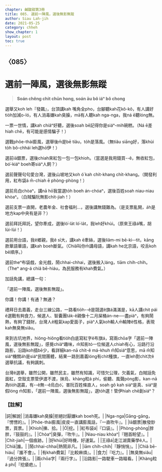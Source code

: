 ```yaml
---
chapter: 鹹酸甜第3冊
title: 085. 選前一陣風，選後無影無蹤
author: Siau Lah-jih
date: 2021-05-25
category: chheh
show_chapter: 1
layout: post
toc: true
---
```


## 〈085〉
# 選前一陣風，選後無影無蹤
> **Soán chêng chi̍t chūn hong, soán āu bô iáⁿ bô chong**
 
選舉又koh leh『發飆』，台頂講kah 嘴角全pho，台腳聽kah花kô-kô，有人講好tio̍h加減o-ló，有人消毒嫌kah臭臊，mā有人聽kah nga-nga，我ná ē聽lóng無。

一票一世情，講kah chiâⁿ好聽，選後soah bē記得你是siáⁿ-mih碗糕。（Ná ē差hiah chē，有可能是感情騙子！）

選戰phôe-thài膨風，選舉後m̄是bē tiâu，to̍h是落風。（無tiâu siāng好，落khùi to̍h bô-chhái leh選hō͘伊！）

選前iā銀票，選後chiah來紅包一包一包khioh。（當選是我用錢買--ê，無收紅包，bó͘-kiáⁿ boeh寄siáⁿ人飼？）

選前聲聲句句愛台灣，選後山坡地又koh ó͘ kah chi̍t-khang chi̍t-khang。（開發利用，紅布袋á m̄-chiah ē phòng-phòng！）

選前烏白chòaⁿ，講nā hō͘我當選to̍h boeh án-chóaⁿ，選後百姓soah niau-niau khòaⁿ。（白賊騙阮無影chi̍t-jiah！）

選前支票一直開，老農年金、社會福利…，選後講無錢難為。（是支票亂開，a̍h是地方kap中央有是非？）

選前拜託拜託，望你牽成，選後ló͘-la̍t ló͘-la̍t，我leh好khùi。（原來王祿á嘴，胡lùi-lùi！）

選前用台語，我ê鄉親，我ê sī大，講kah ē牽絲，選後liâm-mi bē-kì--tit，kāng款華語華語，講kah boeh斷氣。（Chiâ叫你m̄講母語，講kah he北京語，咬舌koh bē順序。）

選前theⁿ布袋戲，金光戲，鬧chhai-chhai，選後搬入láng，tiām chih-chih。（Theⁿ ang-á chiâ bē-hiáu，為民服務有khah費氣。）

加話免講，總講一句：

「選前一陣風，選後無影無蹤」。

你講！你講！有通？無通？

禮拜日去嘉義，走台三線公路，一路看tio̍h--ê是競選ê旗á滿滿是，kā人講chit pái ê選戰有夠食力，候選人、智囊團ta̍k-ê親像十二月屎桶án-ne──盡piàⁿ，有夠鬧熱，有夠了錢財，台灣人ê粗氣kap愛面子，piàⁿ人氣koh輸人m̄輸陣ê性格，表現kah無臭無siâu。

來到古坑地界，hiông-hiông看tio̍h白底寫紅字ê布旗á，寫兩chōa字「選前一陣風，選後無影無蹤」，感覺chiâⁿ趣味，m̄知影tó一位候選人chiah有心，沿路行沿路影，沿路koh插bē少，看詳細kan-nā chi̍t-ê má-khuh m̄知siáⁿ意思，mā m̄知siáⁿ機關a̍h是siáⁿ民間團體，結果一路到嘉義lóng有chit種旗，一直leh對chit次ê選舉抗議，有夠諷刺。

台灣ê選舉，雖然公開，雖然民主，雖然有知識，可惜欠公理，欠義氣，白賊話免面紅，空殼支票管伊渡不渡，抹烏、khàng粒á phí，偷聽、風聲pòng影，kan-nā為tio̍h選贏，有--ê無--ê烏白ó͘，害阮百姓條直人，soah gô kah siáⁿ是真、siáⁿ是假lóng m̄知影，「選前一陣風，選後無影無蹤」，選to̍h選！管伊hiah chē創siáⁿ？

 
### 【註解】

|詞|解說|
|消毒嫌kah臭臊|拒絕討厭嫌kah boeh死。|
|Nga-nga|Gāng-gāng，『愣愣的』。|
|Phôe-thài膨風|皮皮一直講膨風話，『一直吹牛』。|
|Iā銀票|散發鈔票，買票。|
|Khioh|揀、拾。|
|Ó͘|挖。|
|紅布袋á|『口袋』。|
|Phòng-phòng|胖胖，『鼓鼓的』。|
|Chòaⁿ|臭彈，『吹牛』。|
|Niau-niau khòaⁿ|『翹首盼望』。|
|Chi̍t-jiah|一個痕跡。|
|好khùi|好時機，好運氣。|
|王祿á|走江湖賣藥學ê人。|
|Chiâ|誰。|
|鬧chhai-chhai|熱鬧非凡。|
|iām chih-chih|『靜悄悄』。|
|Chiâ bē-hiáu|『誰不會』。|
|有khah費氣|『比較麻煩』。|
|食力|『吃力』。|
|無臭無siâu|『過分誇張』。|
|兩chōa字|『兩行字』。|
|沿路影|一路駛車一路瞄看。|
|Khàng粒á phí|『挖瘡疤』。|
